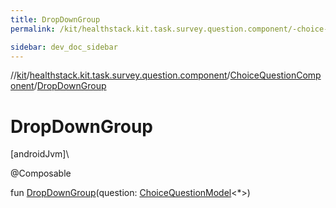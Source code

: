 ```yaml
---
title: DropDownGroup
permalink: /kit/healthstack.kit.task.survey.question.component/-choice-question-component/-drop-down-group.html

sidebar: dev_doc_sidebar
---
```

//[kit](../../../kit.html)/[healthstack.kit.task.survey.question.component](../index.html)/[ChoiceQuestionComponent](index.html)/[DropDownGroup](-drop-down-group.html)



# DropDownGroup



[androidJvm]\




@Composable



fun [DropDownGroup](-drop-down-group.html)(question: [ChoiceQuestionModel](../../healthstack.kit.task.survey.question.model/-choice-question-model/index.html)&lt;*&gt;)




